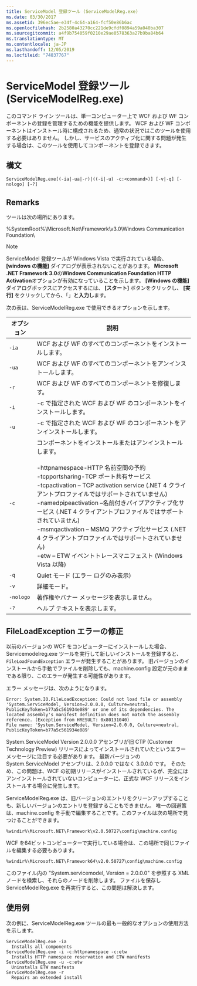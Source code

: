 ```yaml
---
title: ServiceModel 登録ツール (ServiceModelReg.exe)
ms.date: 03/30/2017
ms.assetid: 396ec5ae-e34f-4c64-a164-fcf50e86b6ac
ms.openlocfilehash: 2b2580a43270cc221de9cfdf0894a59a040ba307
ms.sourcegitcommit: a4f9b754059f0210e29ae0578363a27b9ba84b64
ms.translationtype: MT
ms.contentlocale: ja-JP
ms.lasthandoff: 12/05/2019
ms.locfileid: "74837767"
---
```

# <a name="servicemodel-registration-tool-servicemodelregexe"></a>ServiceModel 登録ツール (ServiceModelReg.exe)
このコマンド ライン ツールは、単一コンピューター上で WCF および WF コンポーネントの登録を管理するための機能を提供します。 WCF および WF コンポーネントはインストール時に構成されるため、通常の状況ではこのツールを使用する必要はありません。 しかし、サービスのアクティブ化に関する問題が発生する場合は、このツールを使用してコンポーネントを登録できます。  
  
## <a name="syntax"></a>構文  
  
```console  
ServiceModelReg.exe[(-ia|-ua|-r)|((-i|-u) -c:<command>)] [-v|-q] [-nologo] [-?]  
```  
  
## <a name="remarks"></a>Remarks  
 ツールは次の場所にあります。  
  
 %SystemRoot%\Microsoft.Net\Framework\v3.0\Windows Communication Foundation\  
  
> [!NOTE]
> ServiceModel 登録ツールが Windows Vista で実行されている場合、 **[windows の機能]** ダイアログが表示されないことがあります。 **Microsoft .NET Framework 3.0**の**Windows Communication Foundation HTTP Activation**オプションが有効になっていることを示します。 **[Windows の機能]** ダイアログボックスにアクセスするには、 **[スタート]** ボタンをクリックし、 **[実行]** をクリックしてから、「」**と入力し**ます。  
  
 次の表は、ServiceModelReg.exe で使用できるオプションを示します。  
  
|オプション|説明|  
|------------|-----------------|  
|`-ia`|WCF および WF のすべてのコンポーネントをインストールします。|  
|`-ua`|WCF および WF のすべてのコンポーネントをアンインストールします。|  
|`-r`|WCF および WF のすべてのコンポーネントを修復します。|  
|`-i`|-c で指定された WCF および WF のコンポーネントをインストールします。|  
|`-u`|-c で指定された WCF および WF のコンポーネントをアンインストールします。|  
|`-c`|コンポーネントをインストールまたはアンインストールします。<br /><br /> -httpnamespace-HTTP 名前空間の予約<br />-tcpportsharing-TCP ポート共有サービス<br />-tcpactivation – TCP activation service (.NET 4 クライアントプロファイルではサポートされていません)<br />-namedpipeactivation –名前付きパイプアクティブ化サービス (.NET 4 クライアントプロファイルではサポートされていません)<br />-msmqactivation – MSMQ アクティブ化サービス (.NET 4 クライアントプロファイルではサポートされていません)<br />-etw – ETW イベントトレースマニフェスト (Windows Vista 以降)|  
|`-q`|Quiet モード (エラー ログのみ表示)|  
|`-v`|詳細モード。|  
|`-nologo`|著作権やバナー メッセージを表示しません。|  
|`-?`|ヘルプ テキストを表示します。|  
  
## <a name="fixing-the-fileloadexception-error"></a>FileLoadException エラーの修正  
 以前のバージョンの WCF をコンピューターにインストールした場合、Servicemodelreg.exe ツールを実行して新しいインストールを登録すると、`FileLoadFoundException` エラーが発生することがあります。 旧バージョンのインストールから手動でファイルを削除しても、machine.config 設定が元のままである限り、このエラーが発生する可能性があります。  
  
 エラー メッセージは、次のようになります。  
  
```console  
Error: System.IO.FileLoadException: Could not load file or assembly 'System.ServiceModel, Version=2.0.0.0, Culture=neutral, PublicKeyToken=b77a5c561934e089' or one of its dependencies. The located assembly's manifest definition does not match the assembly reference. (Exception from HRESULT: 0x80131040)  
File name: 'System.ServiceModel, Version=2.0.0.0, Culture=neutral, PublicKeyToken=b77a5c561934e089'  
```  
  
 System.ServiceModel Version 2.0.0.0 アセンブリが旧 CTP (Customer Technology Preview) リリースによってインストールされていたというエラー メッセージに注目する必要があります。 最新バージョンの System.ServiceModel アセンブリは、2.0.0.0 ではなく 3.0.0.0 です。 そのため、この問題は、WCF の初期リリースがインストールされているが、完全にはアンインストールされていないコンピューターに、正式な WCF リリースをインストールする場合に発生します。  
  
 ServiceModelReg.exe は、旧バージョンのエントリをクリーンアップすることも、新しいバージョンのエントリを登録することもできません。 唯一の回避策は、machine.config を手動で編集することです。このファイルは次の場所で見つけることができます。  
  
```console  
%windir%\Microsoft.NET\Framework\v2.0.50727\config\machine.config   
```  
  
 WCF を64ビットコンピューターで実行している場合は、この場所で同じファイルを編集する必要もあります。  
  
```console  
%windir%\Microsoft.NET\Framework64\v2.0.50727\config\machine.config   
```  
  
 このファイル内の "System.servicemodel, Version = 2.0.0.0" を参照する XML ノードを検索し、それらのノードを削除します。 ファイルを保存し ServiceModelReg.exe を再実行すると、この問題は解決します。  
  
## <a name="examples"></a>使用例  
 次の例に、ServiceModelReg.exe ツールの最も一般的なオプションの使用方法を示します。  
  
```console  
ServiceModelReg.exe -ia  
  Installs all components  
ServiceModelReg.exe -i -c:httpnamespace -c:etw  
  Installs HTTP namespace reservation and ETW manifests  
ServiceModelReg.exe -u -c:etw  
  Uninstalls ETW manifests  
ServiceModelReg.exe -r  
  Repairs an extended install  
```
